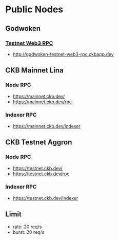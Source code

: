 # Public Nodes

## Godwoken

### [Testnet Web3 RPC](https://github.com/nervosnetwork/godwoken-testnet#web3-rpc)
- http://godwoken-testnet-web3-rpc.ckbapp.dev


## CKB Mainnet Lina

### Node RPC
- https://mainnet.ckb.dev/
- https://mainnet.ckb.dev/rpc

### Indexer RPC
- https://mainnet.ckb.dev/indexer


## CKB Testnet Aggron

### Node RPC
- https://testnet.ckb.dev/
- https://testnet.ckb.dev/rpc

### Indexer RPC
- https://testnet.ckb.dev/indexer

## Limit
- rate: 20 req/s
- burst: 20 req/s